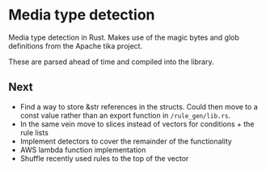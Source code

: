 # Media type detection

Media type detection in Rust. Makes use of the magic bytes and glob definitions from the Apache tika project.

These are parsed ahead of time and compiled into the library.

## Next

* Find a way to store &str references in the structs. Could then move to a const value rather than an export function in `/rule_gen/lib.rs`.
* In the same vein move to slices instead of vectors for conditions + the rule lists
* Implement detectors to cover the remainder of the functionality
* AWS lambda function implementation
* Shuffle recently used rules to the top of the vector